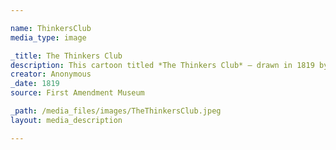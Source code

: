 ```yaml
---

name: ThinkersClub
media_type: image

_title: The Thinkers Club
description: This cartoon titled *The Thinkers Club* – drawn in 1819 by an anonymous artist – was a reactionary piece to the implementation of the Carlsbad Decrees. These decrees were used by Klemens von Metternich in an attempt to censor the press and suppress any unrest in the German Confederation.
creator: Anonymous
_date: 1819
source: First Amendment Museum

_path: /media_files/images/TheThinkersClub.jpeg 
layout: media_description

---
```


